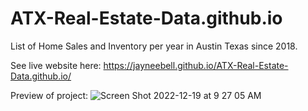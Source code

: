 # ATX-Real-Estate-Data.github.io
List of Home Sales and Inventory per year in Austin Texas since 2018. 

See live website here:
https://jayneebell.github.io/ATX-Real-Estate-Data.github.io/


Preview of project:
![Screen Shot 2022-12-19 at 9 27 05 AM](https://user-images.githubusercontent.com/120398603/208460713-71f67bf5-6100-4838-97ca-50d71b969e0e.png)
